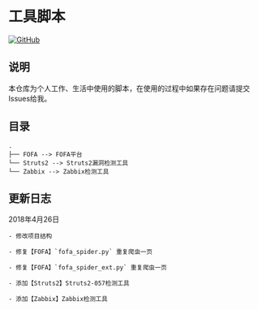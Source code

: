 # 工具脚本

[![GitHub](https://img.shields.io/badge/r4v3zn-scripts-green.svg)](https://github.com/0nise/scripts/blob/master/LICENSE)

## 说明

本仓库为个人工作、生活中使用的脚本，在使用的过程中如果存在问题请提交Issues给我。

## 目录

```
.
├── FOFA --> FOFA平台
└── Struts2 --> Struts2漏洞检测工具
└── Zabbix --> Zabbix检测工具
```

## 更新日志

2018年4月26日

    - 修改项目结构

    - 修复【FOFA】`fofa_spider.py` 重复爬虫一页

    - 修复【FOFA】`fofa_spider_ext.py` 重复爬虫一页

    - 添加【Struts2】Struts2-057检测工具

    - 添加【Zabbix】Zabbix检测工具
